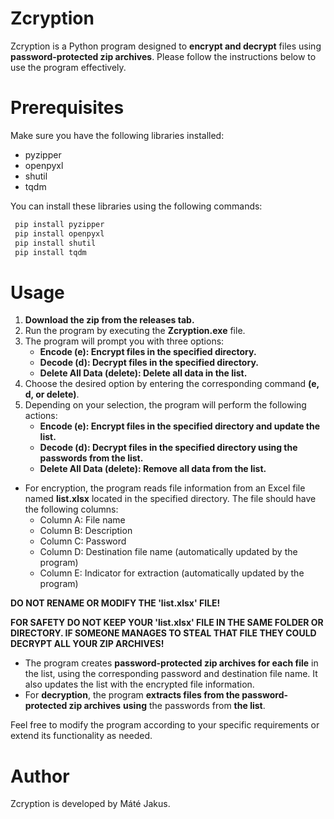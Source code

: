 # Zcryption
Zcryption is a Python program designed to **encrypt and decrypt** files using **password-protected zip archives**. Please follow the instructions below to use the program effectively.

# Prerequisites
Make sure you have the following libraries installed:

- pyzipper
- openpyxl
- shutil
- tqdm

You can install these libraries using the following commands:
```bash 
 pip install pyzipper
 pip install openpyxl
 pip install shutil
 pip install tqdm
```

# Usage
1. **Download the zip from the releases tab.**
2. Run the program by executing the **Zcryption.exe** file.
3. The program will prompt you with three options:
   - **Encode (e): Encrypt files in the specified directory.**
   - **Decode (d): Decrypt files in the specified directory.**
   - **Delete All Data (delete): Delete all data in the list.**
4. Choose the desired option by entering the corresponding command **(e, d, or delete)**.
5. Depending on your selection, the program will perform the following actions:
   - **Encode (e): Encrypt files in the specified directory and update the list.**
   - **Decode (d): Decrypt files in the specified directory using the passwords from the list.**
   - **Delete All Data (delete): Remove all data from the list.**
- For encryption, the program reads file information from an Excel file named **list.xlsx** located in the specified directory. The file should have the following columns:
   - Column A: File name
   - Column B: Description
   - Column C: Password
   - Column D: Destination file name (automatically updated by the program)
   - Column E: Indicator for extraction (automatically updated by the program)

**DO NOT RENAME OR MODIFY THE 'list.xlsx' FILE!**

**FOR SAFETY DO NOT KEEP YOUR 'list.xlsx' FILE IN THE SAME FOLDER OR DIRECTORY. IF SOMEONE MANAGES TO STEAL THAT FILE THEY COULD DECRYPT ALL YOUR ZIP ARCHIVES!**

- The program creates **password-protected zip archives for each file** in the list, using the corresponding password and destination file name. It also updates the list with the encrypted file information.
- For **decryption**, the program **extracts files from the password-protected zip archives** **using** the passwords from **the list**.

Feel free to modify the program according to your specific requirements or extend its functionality as needed.

# Author
Zcryption is developed by Máté Jakus.
